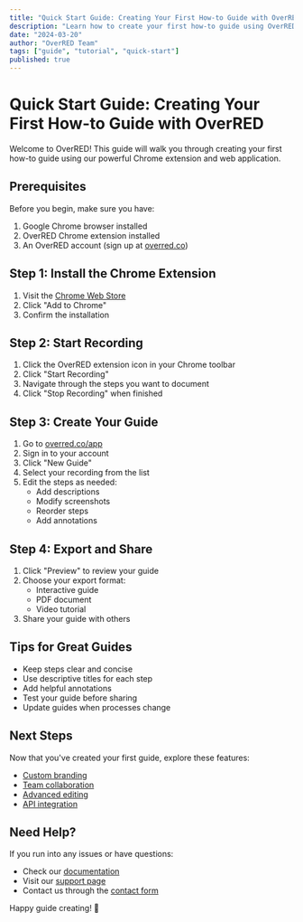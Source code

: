 ```yaml
---
title: "Quick Start Guide: Creating Your First How-to Guide with OverRED"
description: "Learn how to create your first how-to guide using OverRED in just a few simple steps."
date: "2024-03-20"
author: "OverRED Team"
tags: ["guide", "tutorial", "quick-start"]
published: true
---
```


# Quick Start Guide: Creating Your First How-to Guide with OverRED

Welcome to OverRED! This guide will walk you through creating your first how-to guide using our powerful Chrome extension and web application.

## Prerequisites

Before you begin, make sure you have:

1. Google Chrome browser installed
2. OverRED Chrome extension installed
3. An OverRED account (sign up at [overred.co](https://overred.co))

## Step 1: Install the Chrome Extension

1. Visit the [Chrome Web Store](https://chromewebstore.google.com/detail/mlomiejdfkolichcflejclcbmpeaniij)
2. Click "Add to Chrome"
3. Confirm the installation

## Step 2: Start Recording

1. Click the OverRED extension icon in your Chrome toolbar
2. Click "Start Recording"
3. Navigate through the steps you want to document
4. Click "Stop Recording" when finished

## Step 3: Create Your Guide

1. Go to [overred.co/app](https://overred.co/app)
2. Sign in to your account
3. Click "New Guide"
4. Select your recording from the list
5. Edit the steps as needed:
   - Add descriptions
   - Modify screenshots
   - Reorder steps
   - Add annotations

## Step 4: Export and Share

1. Click "Preview" to review your guide
2. Choose your export format:
   - Interactive guide
   - PDF document
   - Video tutorial
3. Share your guide with others

## Tips for Great Guides

- Keep steps clear and concise
- Use descriptive titles for each step
- Add helpful annotations
- Test your guide before sharing
- Update guides when processes change

## Next Steps

Now that you've created your first guide, explore these features:

- [Custom branding](/docs/branding)
- [Team collaboration](/docs/teams)
- [Advanced editing](/docs/advanced-editing)
- [API integration](/docs/api)

## Need Help?

If you run into any issues or have questions:

- Check our [documentation](/docs)
- Visit our [support page](/support)
- Contact us through the [contact form](/contact)

Happy guide creating! 🚀 